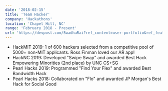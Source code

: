 ```yaml
---
date: '2018-02-15'
title: 'Team Hacker'
company: 'Hackathons'
location: 'Chapel Hill, NC'
range: 'February 2018 - Present'
url: 'https://devpost.com/SwadhaRai?ref_content=user-portfolio&ref_feature=portfolio&ref_medium=global-nav'
---
```


- HackMIT 2019: 1 of 600 hackers selected from a competitive pool of 5000+ non-MIT applicants. Ross Finman loved our AR app!
- HackNC 2019: Developed "Swipe Swap" and awarded Best Hack Empowering Minorities (2nd place) by UNC CS+SG
- Pearl Hacks 2019: Programmed "Find Your Flex" and awarded Best Bandwidth Hack
- Pearl Hacks 2018: Collaborated on "Flo" and awarded JP Morgan's Best Hack for Social Good
